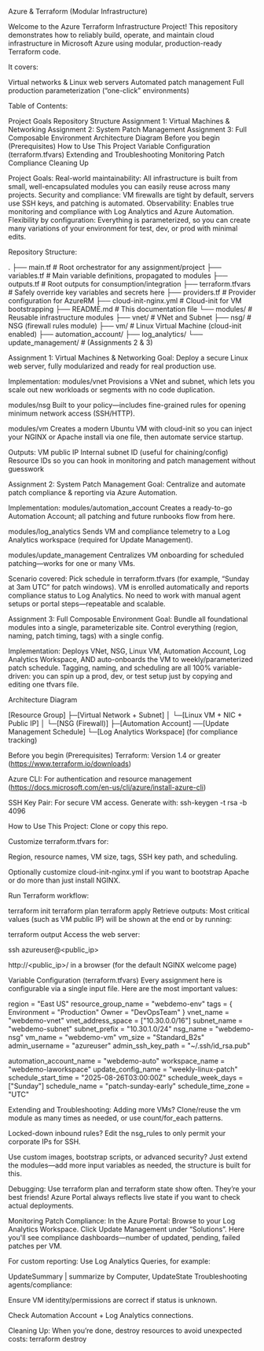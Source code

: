 Azure & Terraform (Modular Infrastructure)

Welcome to the Azure Terraform Infrastructure Project! This repository demonstrates how to reliably build, operate, and maintain cloud infrastructure in Microsoft Azure using modular, production-ready Terraform code.

It covers: 

Virtual networks & Linux web servers
Automated patch management
Full production parameterization (“one-click” environments)

Table of Contents:

Project Goals
Repository Structure
Assignment 1: Virtual Machines & Networking
Assignment 2: System Patch Management
Assignment 3: Full Composable Environment
Architecture Diagram
Before you begin (Prerequisites)
How to Use This Project
Variable Configuration (terraform.tfvars)
Extending and Troubleshooting
Monitoring Patch Compliance
Cleaning Up



Project Goals:
Real-world maintainability: All infrastructure is built from small, well-encapsulated modules you can easily reuse across many projects.
Security and compliance: VM firewalls are tight by default, servers use SSH keys, and patching is automated.
Observability: Enables true monitoring and compliance with Log Analytics and Azure Automation.
Flexibility by configuration: Everything is parameterized, so you can create many variations of your environment for test, dev, or prod with minimal edits.

Repository Structure:

.
├── main.tf                # Root orchestrator for any assignment/project
├── variables.tf           # Main variable definitions, propagated to modules
├── outputs.tf             # Root outputs for consumption/integration
├── terraform.tfvars       # Safely override key variables and secrets here
├── providers.tf           # Provider configuration for AzureRM
├── cloud-init-nginx.yml   # Cloud-init for VM bootstrapping
├── README.md              # This documentation file
└── modules/               # Reusable infrastructure modules
    ├── vnet/              # VNet and Subnet
    ├── nsg/               # NSG (firewall rules module)
    ├── vm/                # Linux Virtual Machine (cloud-init enabled)
    ├── automation_account/
    ├── log_analytics/
    └── update_management/ # (Assignments 2 & 3)

Assignment 1: Virtual Machines & Networking
Goal: Deploy a secure Linux web server, fully modularized and ready for real production use.

Implementation:
modules/vnet
Provisions a VNet and subnet, which lets you scale out new workloads or segments with no code duplication.

modules/nsg
Built to your policy—includes fine-grained rules for opening minimum network access (SSH/HTTP).

modules/vm
Creates a modern Ubuntu VM with cloud-init so you can inject your NGINX or Apache install via one file, then automate service startup.

Outputs:
VM public IP
Internal subnet ID (useful for chaining/config)
Resource IDs so you can hook in monitoring and patch management without guesswork


Assignment 2: System Patch Management
Goal: Centralize and automate patch compliance & reporting via Azure Automation.

Implementation:
modules/automation_account
Creates a ready-to-go Automation Account; all patching and future runbooks flow from here.

modules/log_analytics
Sends VM and compliance telemetry to a Log Analytics workspace (required for Update Management).

modules/update_management
Centralizes VM onboarding for scheduled patching—works for one or many VMs.

Scenario covered:
Pick schedule in terraform.tfvars (for example, “Sunday at 3am UTC” for patch windows).
VM is enrolled automatically and reports compliance status to Log Analytics.
No need to work with manual agent setups or portal steps—repeatable and scalable.

Assignment 3: Full Composable Environment
Goal: Bundle all foundational modules into a single, parameterizable site. Control everything (region, naming, patch timing, tags) with a single config.

Implementation:
Deploys VNet, NSG, Linux VM, Automation Account, Log Analytics Workspace, AND auto-onboards the VM to weekly/parameterized patch schedule.
Tagging, naming, and scheduling are all 100% variable-driven: you can spin up a prod, dev, or test setup just by copying and editing one tfvars file.

Architecture Diagram

[Resource Group]
├─[Virtual Network + Subnet]
│    └─[Linux VM + NIC + Public IP]
│        └─[NSG (Firewall)]
├─[Automation Account] ──[Update Management Schedule]
└─[Log Analytics Workspace] (for compliance tracking)

Before you begin (Prerequisites)
Terraform: Version 1.4 or greater (https://www.terraform.io/downloads)

Azure CLI: For authentication and resource management (https://docs.microsoft.com/en-us/cli/azure/install-azure-cli)

SSH Key Pair: For secure VM access. Generate with:
ssh-keygen -t rsa -b 4096

How to Use This Project:
Clone or copy this repo.

Customize terraform.tfvars for:

Region, resource names, VM size, tags, SSH key path, and scheduling.

Optionally customize cloud-init-nginx.yml if you want to bootstrap Apache or do more than just install NGINX.

Run Terraform workflow:


terraform init
terraform plan
terraform apply
Retrieve outputs: Most critical values (such as VM public IP) will be shown at the end or by running:


terraform output
Access the web server:

ssh azureuser@<public_ip>

http://<public_ip>/ in a browser (for the default NGINX welcome page)

Variable Configuration (terraform.tfvars)
Every assignment here is configurable via a single input file.
Here are the most important values:

region                = "East US"
resource_group_name   = "webdemo-env"
tags = {
  Environment = "Production"
  Owner       = "DevOpsTeam"
}
vnet_name             = "webdemo-vnet"
vnet_address_space    = ["10.30.0.0/16"]
subnet_name           = "webdemo-subnet"
subnet_prefix         = "10.30.1.0/24"
nsg_name              = "webdemo-nsg"
vm_name               = "webdemo-vm"
vm_size               = "Standard_B2s"
admin_username        = "azureuser"
admin_ssh_key_path    = "~/.ssh/id_rsa.pub"

automation_account_name = "webdemo-auto"
workspace_name          = "webdemo-laworkspace"
update_config_name      = "weekly-linux-patch"
schedule_start_time     = "2025-08-26T03:00:00Z"
schedule_week_days      = ["Sunday"]
schedule_name           = "patch-sunday-early"
schedule_time_zone      = "UTC"


Extending and Troubleshooting:
Adding more VMs?
Clone/reuse the vm module as many times as needed, or use count/for_each patterns.

Locked-down inbound rules?
Edit the nsg_rules to only permit your corporate IPs for SSH.

Use custom images, bootstrap scripts, or advanced security?
Just extend the modules—add more input variables as needed, the structure is built for this.

Debugging:
Use terraform plan and terraform state show <resource> often. They’re your best friends!
Azure Portal always reflects live state if you want to check actual deployments.

Monitoring Patch Compliance:
In the Azure Portal:
Browse to your Log Analytics Workspace.
Click Update Management under “Solutions”.
Here you'll see compliance dashboards—number of updated, pending, failed patches per VM.

For custom reporting:
Use Log Analytics Queries, for example:

UpdateSummary
| summarize by Computer, UpdateState
Troubleshooting agents/compliance:

Ensure VM identity/permissions are correct if status is unknown.

Check Automation Account + Log Analytics connections.

Cleaning Up:
When you’re done, destroy resources to avoid unexpected costs:
terraform destroy
